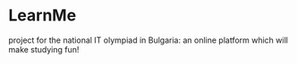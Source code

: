 # LearnMe
project for the national IT olympiad in Bulgaria:
an online platform which will make studying fun!

